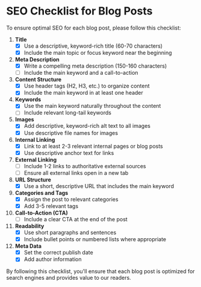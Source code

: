 # SEO Checklist for Blog Posts

To ensure optimal SEO for each blog post, please follow this checklist:

1. **Title**
   - [x] Use a descriptive, keyword-rich title (60-70 characters)
   - [x] Include the main topic or focus keyword near the beginning

2. **Meta Description**
   - [x] Write a compelling meta description (150-160 characters)
   - [ ] Include the main keyword and a call-to-action

3. **Content Structure**
   - [x] Use header tags (H2, H3, etc.) to organize content
   - [x] Include the main keyword in at least one header

4. **Keywords**
   - [x] Use the main keyword naturally throughout the content
   - [ ] Include relevant long-tail keywords

5. **Images**
   - [x] Add descriptive, keyword-rich alt text to all images
   - [x] Use descriptive file names for images

6. **Internal Linking**
   - [x] Link to at least 2-3 relevant internal pages or blog posts
   - [x] Use descriptive anchor text for links

7. **External Linking**
   - [ ] Include 1-2 links to authoritative external sources
   - [ ] Ensure all external links open in a new tab

8. **URL Structure**
   - [x] Use a short, descriptive URL that includes the main keyword

9. **Categories and Tags**
   - [x] Assign the post to relevant categories
   - [x] Add 3-5 relevant tags

10. **Call-to-Action (CTA)**
    - [ ] Include a clear CTA at the end of the post

11. **Readability**
    - [x] Use short paragraphs and sentences
    - [x] Include bullet points or numbered lists where appropriate

12. **Meta Data**
    - [x] Set the correct publish date
    - [x] Add author information

By following this checklist, you'll ensure that each blog post is optimized for search engines and provides value to our readers.

